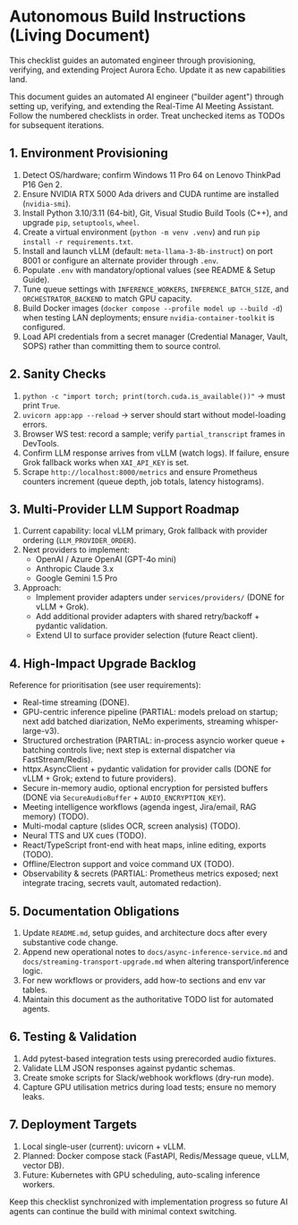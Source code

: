 # Autonomous Build Instructions (Living Document)

This checklist guides an automated engineer through provisioning, verifying,
and extending Project Aurora Echo. Update it as new capabilities land.

This document guides an automated AI engineer ("builder agent") through setting up,
verifying, and extending the Real-Time AI Meeting Assistant. Follow the numbered
checklists in order. Treat unchecked items as TODOs for subsequent iterations.

## 1. Environment Provisioning
1. Detect OS/hardware; confirm Windows 11 Pro 64 on Lenovo ThinkPad P16 Gen 2.
2. Ensure NVIDIA RTX 5000 Ada drivers and CUDA runtime are installed (`nvidia-smi`).
3. Install Python 3.10/3.11 (64-bit), Git, Visual Studio Build Tools (C++), and
   upgrade `pip`, `setuptools`, `wheel`.
4. Create a virtual environment (`python -m venv .venv`) and run `pip install -r requirements.txt`.
5. Install and launch vLLM (default: `meta-llama-3-8b-instruct`) on port 8001 or
   configure an alternate provider through `.env`.
6. Populate `.env` with mandatory/optional values (see README & Setup Guide).
7. Tune queue settings with `INFERENCE_WORKERS`, `INFERENCE_BATCH_SIZE`, and `ORCHESTRATOR_BACKEND` to match GPU capacity.
8. Build Docker images (`docker compose --profile model up --build -d`) when testing LAN deployments; ensure `nvidia-container-toolkit` is configured.
9. Load API credentials from a secret manager (Credential Manager, Vault, SOPS) rather than committing them to source control.

## 2. Sanity Checks
1. `python -c "import torch; print(torch.cuda.is_available())"` → must print `True`.
2. `uvicorn app:app --reload` → server should start without model-loading errors.
3. Browser WS test: record a sample; verify `partial_transcript` frames in DevTools.
4. Confirm LLM response arrives from vLLM (watch logs). If failure, ensure Grok
   fallback works when `XAI_API_KEY` is set.
5. Scrape `http://localhost:8000/metrics` and ensure Prometheus counters increment (queue depth, job totals, latency histograms).

## 3. Multi-Provider LLM Support Roadmap
1. Current capability: local vLLM primary, Grok fallback with provider ordering (`LLM_PROVIDER_ORDER`).
2. Next providers to implement:
   - OpenAI / Azure OpenAI (GPT-4o mini)
   - Anthropic Claude 3.x
   - Google Gemini 1.5 Pro
3. Approach:
   - Implement provider adapters under `services/providers/` (DONE for vLLM + Grok).
   - Add additional provider adapters with shared retry/backoff + pydantic validation.
   - Extend UI to surface provider selection (future React client).

## 4. High-Impact Upgrade Backlog
Reference for prioritisation (see user requirements):
- Real-time streaming (DONE).
- GPU-centric inference pipeline (PARTIAL: models preload on startup; next add batched diarization, NeMo experiments, streaming whisper-large-v3).
- Structured orchestration (PARTIAL: in-process asyncio worker queue + batching controls live; next step is external dispatcher via FastStream/Redis).
- httpx.AsyncClient + pydantic validation for provider calls (DONE for vLLM + Grok; extend to future providers).
- Secure in-memory audio, optional encryption for persisted buffers (DONE via `SecureAudioBuffer` + `AUDIO_ENCRYPTION_KEY`).
- Meeting intelligence workflows (agenda ingest, Jira/email, RAG memory) (TODO).
- Multi-modal capture (slides OCR, screen analysis) (TODO).
- Neural TTS and UX cues (TODO).
- React/TypeScript front-end with heat maps, inline editing, exports (TODO).
- Offline/Electron support and voice command UX (TODO).
- Observability & secrets (PARTIAL: Prometheus metrics exposed; next integrate tracing, secrets vault, automated redaction).

## 5. Documentation Obligations
1. Update `README.md`, setup guides, and architecture docs after every
   substantive code change.
2. Append new operational notes to `docs/async-inference-service.md` and
   `docs/streaming-transport-upgrade.md` when altering transport/inference logic.
3. For new workflows or providers, add how-to sections and env var tables.
4. Maintain this document as the authoritative TODO list for automated agents.

## 6. Testing & Validation
1. Add pytest-based integration tests using prerecorded audio fixtures.
2. Validate LLM JSON responses against pydantic schemas.
3. Create smoke scripts for Slack/webhook workflows (dry-run mode).
4. Capture GPU utilisation metrics during load tests; ensure no memory leaks.

## 7. Deployment Targets
1. Local single-user (current): uvicorn + vLLM.
2. Planned: Docker compose stack (FastAPI, Redis/Message queue, vLLM, vector DB).
3. Future: Kubernetes with GPU scheduling, auto-scaling inference workers.

Keep this checklist synchronized with implementation progress so future AI agents
can continue the build with minimal context switching.
